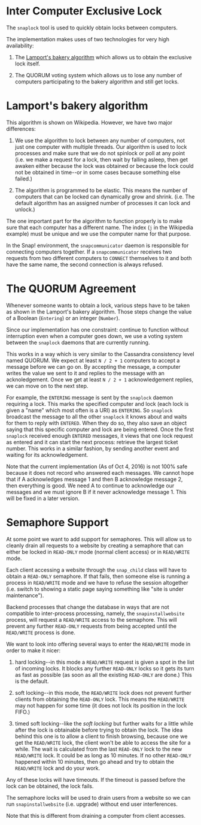 
Inter Computer Exclusive Lock
=============================

The `snaplock` tool is used to quickly obtain locks between computers.

The implementation makes uses of two technologies for very high availability:

1. The [Lamport's bakery algorithm](https://en.wikipedia.org/wiki/Lamport's_bakery_algorithm)
which allows us to obtain the exclusive lock itself.

2. The QUORUM voting system which allows us to lose any number of computers
participating to the bakery algorithm and still get locks.


Lamport's bakery algorithm
==========================

This algorithm is shown on Wikipedia. However, we have two major differences:

1. We use the algorithm to lock between any number of computers, not just
one computer with multiple threads. Our algorithm is used to lock processes
and make sure that we do not spinlock or poll at any point (i.e. we make
a request for a lock, then wait by falling asleep, then get awaken either
because the lock was obtained or because the lock could not be obtained
in time--or in some cases because something else failed.)

2. The algorithm is programmed to be elastic. This means the number of
computers that can be locked can dynamically grow and shrink. (i.e. The
default algorithm has an assigned number of processes it can lock and
unlock.)

The one important part for the algorithm to function properly is to make
sure that each computer has a different name. The index (`j` in the
Wikipedia example) must be unique and we use the computer name for that
purpose.

In the Snap! environment, the `snapcommunicator` daemon is responsible
for connecting computers together. If a `snapcommunicator` receives
two requests from two different computers to `CONNECT` themselves to
it and both have the same name, the second connection is always refused.


The QUORUM Agreement
====================

Whenever someone wants to obtain a lock, various steps have to be taken
as shown in the Lamport's bakery algorithm. Those steps change the value
of a Boolean (`Entering`) or an integer (`Number`).

Since our implementation has one constraint: continue to function without
interruption even when a computer goes down, we use a voting system
between the `snaplock` daemons that are currently running.

This works in a way which is very similar to the Cassandra consistency
level named QUORUM. We expect at least `N / 2 + 1` computers to accept
a message before we can go on. By accepting the message, a computer
writes the value we sent to it and replies to the message with an
acknoledgement. Once we get at least `N / 2 + 1` acknowledgement replies,
we can move on to the next step.

For example, the `ENTERING` message is sent by the `snaplock` daemon
requiring a lock. This marks the specified computer and lock (each lock
is given a "name" which most often is a URI) as `ENTERING`. So `snaplock`
broadcast the message to all the other `snaplock` it knows about and waits
for them to reply with `ENTERED`. When they do so, they also save an
object saying that this specific computer and lock are being entered.
Once the first `snaplock` received enough `ENTERED` messages, it views
that one lock request as entered and it can start the next process:
retrieve the largest ticket number. This works in a similar fashion,
by sending another event and waiting for its acknowledgement.

Note that the current implementation (As of Oct 4, 2016) is not 100%
safe because it does not record who answered each messages. We cannot
hope that if A acknowledges message 1 and then B acknowledge message 2,
then everything is good. We need A to continue to acknowledge our
messages and we must ignore B if it never acknowledge message 1. This
will be fixed in a later version.


Semaphore Support
=================

At some point we want to add support for semaphores. This will allow
us to cleanly drain all requests to a website by creating a semaphore
that can either be locked in `READ-ONLY` mode (normal client access) or
in `READ/WRITE` mode.

Each client accessing a website through the `snap_child` class will
have to obtain a `READ-ONLY` semaphore. If that fails, then someone
else is running a process in `READ/WRITE` mode and we have to refuse
the session altogether (i.e. switch to showing a static page saying
something like "site is under maintenance").

Backend processes that change the database in ways that are not
compatible to inter-process processing, namely, the `snapinstallwebsite`
process, will request a `READ/WRITE` access to the semaphore. This
will prevent any further `READ-ONLY` requests from being accepted
until the `READ/WRITE` process is done.

We want to look into offering several ways to enter the `READ/WRITE`
mode in order to make it nicer:

1. hard locking--in this mode a `READ/WRITE` request is given a spot
in the list of incoming locks. It blocks any further `READ-ONLY`
locks so it gets its turn as fast as possible (as soon as all the
existing `READ-ONLY` are done.) This is the default.

2. soft locking--in this mode, the `READ/WRITE` lock does not prevent
further clients from obtaining the `READ-ONLY` lock. This means the
`READ/WRITE` may not happen for some time (it does not lock its position
in the lock FIFO.)

3. timed soft locking--like the _soft locking_ but further waits for a
little while after the lock is obtainable before trying to obtain the
lock. The idea behind this one is to allow a client to finish browsing,
because one we get the `READ/WRITE` lock, the client won't be able to
access the site for a while. The wait is calculated from the last
`READ-ONLY` lock to the new `READ/WRITE` lock. It could be as long
as 10 minutes. If no other `READ-ONLY` happened within 10 minutes,
then go ahead and try to obtain the `READ/WRITE` lock and do your work.

Any of these locks will have timeouts. If the timeout is passed before
the lock can be obtained, the lock fails.

The semaphore locks will be used to drain users from a website so
we can run `snapinstallwebsite` (i.e. upgrade) without end user
interferences.

Note that this is different from draining a computer from client
accesses.

